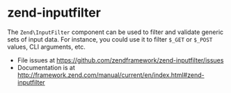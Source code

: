 # zend-inputfilter

The `Zend\InputFilter` component can be used to filter and validate generic sets
of input data. For instance, you could use it to filter `$_GET` or `$_POST`
values, CLI arguments, etc.

- File issues at https://github.com/zendframework/zend-inputfilter/issues
- Documentation is at http://framework.zend.com/manual/current/en/index.html#zend-inputfilter
